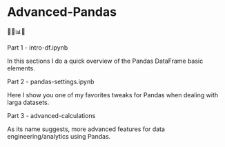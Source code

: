# Advanced-Pandas
🐍🔢📊🐼

Part 1 - intro-df.ipynb

In this sections I do a quick overview of the Pandas DataFrame basic elements.

Part 2 - pandas-settings.ipynb

Here I show you one of my favorites tweaks for Pandas when dealing with larga datasets.

Part 3 - advanced-calculations

As its name suggests, more advanced features for data engineering/analytics using Pandas.
